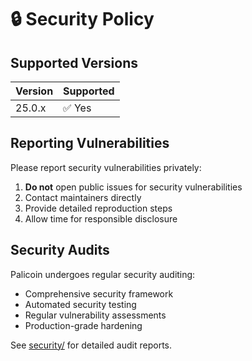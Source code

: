 # 🔒 Security Policy

## Supported Versions

| Version | Supported |
|---------|-----------|
| 25.0.x  | ✅ Yes    |

## Reporting Vulnerabilities

Please report security vulnerabilities privately:

1. **Do not** open public issues for security vulnerabilities
2. Contact maintainers directly
3. Provide detailed reproduction steps
4. Allow time for responsible disclosure

## Security Audits

Palicoin undergoes regular security auditing:
- Comprehensive security framework
- Automated security testing
- Regular vulnerability assessments
- Production-grade hardening

See [security/](security/) for detailed audit reports.
